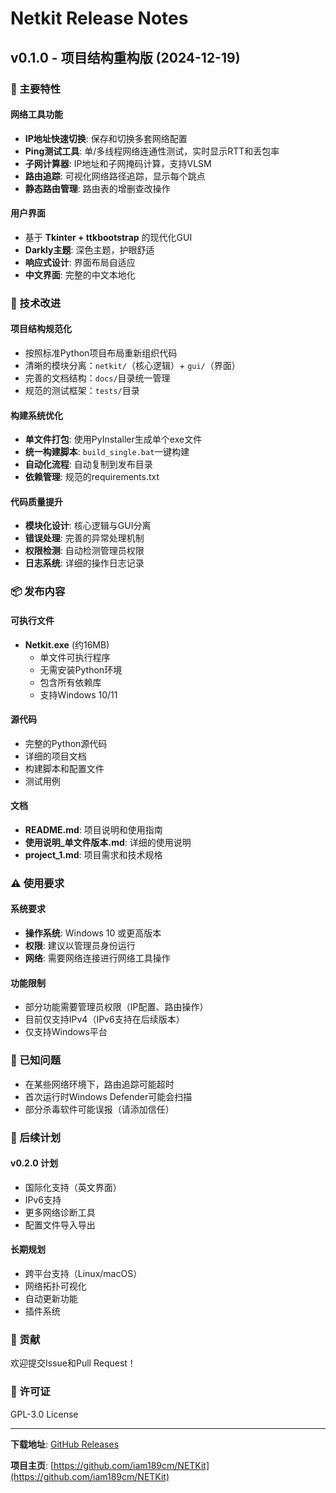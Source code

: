 # Netkit Release Notes

## v0.1.0 - 项目结构重构版 (2024-12-19)

### 🚀 主要特性

#### 网络工具功能
- **IP地址快速切换**: 保存和切换多套网络配置
- **Ping测试工具**: 单/多线程网络连通性测试，实时显示RTT和丢包率
- **子网计算器**: IP地址和子网掩码计算，支持VLSM
- **路由追踪**: 可视化网络路径追踪，显示每个跳点
- **静态路由管理**: 路由表的增删查改操作

#### 用户界面
- 基于 **Tkinter + ttkbootstrap** 的现代化GUI
- **Darkly主题**: 深色主题，护眼舒适
- **响应式设计**: 界面布局自适应
- **中文界面**: 完整的中文本地化

### 🔧 技术改进

#### 项目结构规范化
- 按照标准Python项目布局重新组织代码
- 清晰的模块分离：`netkit/`（核心逻辑）+ `gui/`（界面）
- 完善的文档结构：`docs/`目录统一管理
- 规范的测试框架：`tests/`目录

#### 构建系统优化
- **单文件打包**: 使用PyInstaller生成单个exe文件
- **统一构建脚本**: `build_single.bat`一键构建
- **自动化流程**: 自动复制到发布目录
- **依赖管理**: 规范的requirements.txt

#### 代码质量提升
- **模块化设计**: 核心逻辑与GUI分离
- **错误处理**: 完善的异常处理机制
- **权限检测**: 自动检测管理员权限
- **日志系统**: 详细的操作日志记录

### 📦 发布内容

#### 可执行文件
- **Netkit.exe** (约16MB)
  - 单文件可执行程序
  - 无需安装Python环境
  - 包含所有依赖库
  - 支持Windows 10/11

#### 源代码
- 完整的Python源代码
- 详细的项目文档
- 构建脚本和配置文件
- 测试用例

#### 文档
- **README.md**: 项目说明和使用指南
- **使用说明_单文件版本.md**: 详细的使用说明
- **project_1.md**: 项目需求和技术规格

### ⚠️ 使用要求

#### 系统要求
- **操作系统**: Windows 10 或更高版本
- **权限**: 建议以管理员身份运行
- **网络**: 需要网络连接进行网络工具操作

#### 功能限制
- 部分功能需要管理员权限（IP配置、路由操作）
- 目前仅支持IPv4（IPv6支持在后续版本）
- 仅支持Windows平台

### 🐛 已知问题

- 在某些网络环境下，路由追踪可能超时
- 首次运行时Windows Defender可能会扫描
- 部分杀毒软件可能误报（请添加信任）

### 🔮 后续计划

#### v0.2.0 计划
- 国际化支持（英文界面）
- IPv6支持
- 更多网络诊断工具
- 配置文件导入导出

#### 长期规划
- 跨平台支持（Linux/macOS）
- 网络拓扑可视化
- 自动更新功能
- 插件系统

### 🤝 贡献

欢迎提交Issue和Pull Request！

### 📄 许可证

GPL-3.0 License

---

**下载地址**: [GitHub Releases](https://github.com/iam189cm/NETKit/releases/tag/v0.1.0)

**项目主页**: [https://github.com/iam189cm/NETKit](https://github.com/iam189cm/NETKit) 